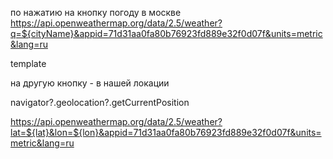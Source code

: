 по нажатию на кнопку погоду в москве
https://api.openweathermap.org/data/2.5/weather?q=${cityName}&appid=71d31aa0fa80b76923fd889e32f0d07f&units=metric&lang=ru

template

на другую кнопку - в нашей локации

navigator?.geolocation?.getCurrentPosition

https://api.openweathermap.org/data/2.5/weather?lat=${lat}&lon=${lon}&appid=71d31aa0fa80b76923fd889e32f0d07f&units=metric&lang=ru
